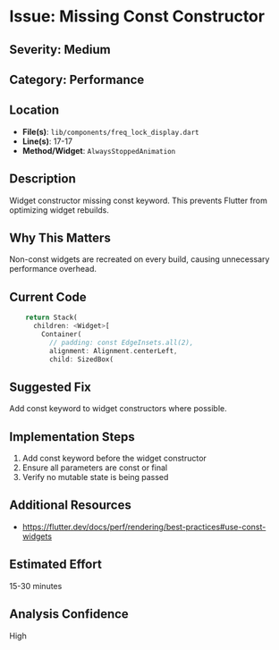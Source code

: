 # Issue: Missing Const Constructor

## Severity: Medium

## Category: Performance

## Location
- **File(s)**: `lib/components/freq_lock_display.dart`
- **Line(s)**: 17-17
- **Method/Widget**: `AlwaysStoppedAnimation`

## Description
Widget constructor missing const keyword. This prevents Flutter from optimizing widget rebuilds.

## Why This Matters
Non-const widgets are recreated on every build, causing unnecessary performance overhead.

## Current Code
```dart
    return Stack(
      children: <Widget>[
        Container(
          // padding: const EdgeInsets.all(2),
          alignment: Alignment.centerLeft,
          child: SizedBox(
```

## Suggested Fix
Add const keyword to widget constructors where possible.

## Implementation Steps
1. Add const keyword before the widget constructor
2. Ensure all parameters are const or final
3. Verify no mutable state is being passed

## Additional Resources
- https://flutter.dev/docs/perf/rendering/best-practices#use-const-widgets

## Estimated Effort
15-30 minutes

## Analysis Confidence
High

